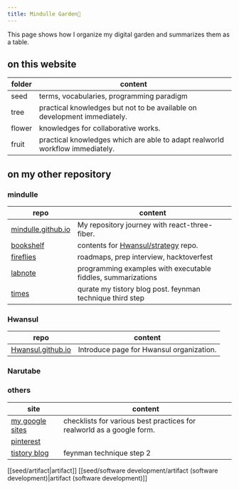 ```yaml
---
title: Mindulle Garden🌱
---
```

This page shows how I organize my digital garden and summarizes them as a table.

## on this website
| folder      | content                                                                  |
| ----------- | ------------------------------------------------------------------------ |
| seed        | terms, vocabularies, programming paradigm                                |
| tree        | practical knowledges but not to be available on development immediately. |
| flower      | knowledges for collaborative works.                                      |
| fruit       | practical knowledges which are able to adapt realworld workflow immediately.                                                                         |

## on my other repository
### mindulle
| repo                                                                 | content                                                                    |
| -------------------------------------------------------------------- | -------------------------------------------------------------------------- |
| [mindulle.github.io](https://github.com/mindulle/mindulle.github.io) | My repository journey with react-three-fiber.                              |
| [bookshelf](https://mindulle.github.io/bookshelf)                    | contents for [Hwansul/strategy](https://github.com/Hwansul/strategy) repo. |
| [fireflies](https://fireflies.mindulle.vercel.app)                   | roadmaps, prep interview, hacktoverfest                                    |
| [labnote](https://mindulle.gitlab.io)                                | programming examples with executable fiddles, summarizations                               |
| [times](https://mindulletimes.web.app/)                              | qurate my tistory blog post. feynman technique third step                  |

### Hwansul
| repo                                                              | content                                       |
| ----------------------------------------------------------------- | --------------------------------------------- |
| [Hwansul.github.io](https://github.com/Hwansul/Hwansul.github.io) | Introduce page for Hwansul organization.  |

### Narutabe

### others
| site                                                            | content                                                               |
| --------------------------------------------------------------- | --------------------------------------------------------------------- |
| [my google sites](https://sites.google.com/view/mindulleoffice) | checklists for various best practices for realworld as a google form. |
| [pinterest](https://www.pinterest.co.kr/mindullestudio)                                                       |                                                                       |
| [tistory blog](https://mindulle.tistory.com)                                                    | feynman technique step 2                                              |

[[seed/artifact|artifact]]
[[seed/software development/artifact (software development)|artifact (software development)]]